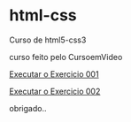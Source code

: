 # html-css
 Curso de html5-css3

 curso feito pelo CursoemVideo

<a href="https://fidelis09.github.io/html-css/Exercicios/ex001/index.html">Executar o Exercicio 001</a>

<a href="https://fidelis09.github.io/html-css/Exercicios/ex002/index.html">Executar o Exercicio 002</a>


obrigado..
